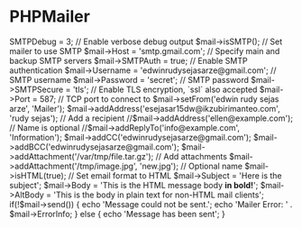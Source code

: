 # PHPMailer

<?php
require 'PHPMailerAutoload.php';

$mail = new PHPMailer;

//$mail->SMTPDebug = 3;                               // Enable verbose debug output

$mail->isSMTP();                                      // Set mailer to use SMTP
$mail->Host = 'smtp.gmail.com';  // Specify main and backup SMTP servers
$mail->SMTPAuth = true;                               // Enable SMTP authentication
$mail->Username = 'edwinrudysejasarze@gmail.com';                 // SMTP username
$mail->Password = 'secret';                           // SMTP password
$mail->SMTPSecure = 'tls';                            // Enable TLS encryption, `ssl` also accepted
$mail->Port = 587;                                    // TCP port to connect to

$mail->setFrom('edwin rudy sejas arze', 'Mailer');
$mail->addAddress('esejasar15dw@ikzubirimanteo.com', 'rudy sejas');     // Add a recipient
//$mail->addAddress('ellen@example.com');               // Name is optional
//$mail->addReplyTo('info@example.com', 'Information');
$mail->addCC('edwinrudysejasarze@gmail.com');
$mail->addBCC('edwinrudysejasarze@gmail.com');

$mail->addAttachment('/var/tmp/file.tar.gz');         // Add attachments
$mail->addAttachment('/tmp/image.jpg', 'new.jpg');    // Optional name
$mail->isHTML(true);                                  // Set email format to HTML

$mail->Subject = 'Here is the subject';
$mail->Body    = 'This is the HTML message body <b>in bold!</b>';
$mail->AltBody = 'This is the body in plain text for non-HTML mail clients';

if(!$mail->send()) {
    echo 'Message could not be sent.';
    echo 'Mailer Error: ' . $mail->ErrorInfo;
} else {
    echo 'Message has been sent';
}
